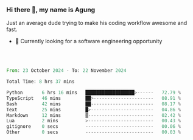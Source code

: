 ### Hi there 👋, my name is Agung
Just an average dude trying to make his coding workflow awesome and fast.

<!--
**agungfir98/agungfir98** is a ✨ _special_ ✨ repository because its `README.md` (this file) appears on your GitHub profile.
-->

- 🔭 Currently looking for a software engineering opportunity
<br/>
<br/>
<!--START_SECTION:waka-->

```rust
From: 23 October 2024 - To: 22 November 2024

Total Time: 8 hrs 37 mins

Python       6 hrs 16 mins   ██████████████████>------   72.79 %
TypeScript   46 mins         ██>----------------------   08.91 %
Bash         42 mins         ██-----------------------   08.17 %
Text         25 mins         █>-----------------------   04.86 %
Markdown     12 mins         ▒------------------------   02.42 %
Lua          2 mins          >------------------------   00.43 %
gitignore    0 secs          -------------------------   00.06 %
Other        0 secs          -------------------------   00.03 %
```

<!--END_SECTION:waka-->
